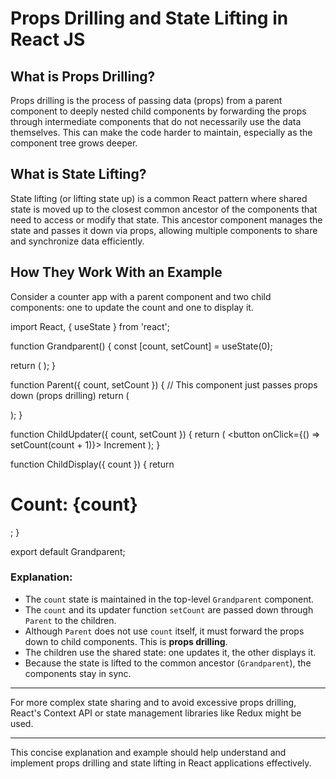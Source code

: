 # Props Drilling and State Lifting in React JS

## What is Props Drilling?

Props drilling is the process of passing data (props) from a parent component to deeply nested child components by forwarding the props through intermediate components that do not necessarily use the data themselves. This can make the code harder to maintain, especially as the component tree grows deeper.

## What is State Lifting?

State lifting (or lifting state up) is a common React pattern where shared state is moved up to the closest common ancestor of the components that need to access or modify that state. This ancestor component manages the state and passes it down via props, allowing multiple components to share and synchronize data efficiently.

## How They Work With an Example

Consider a counter app with a parent component and two child components: one to update the count and one to display it.

import React, { useState } from 'react';

function Grandparent() {
const [count, setCount] = useState(0);

return (
<Parent count={count} setCount={setCount} />
);
}

function Parent({ count, setCount }) {
// This component just passes props down (props drilling)
return (
<div>
<ChildUpdater count={count} setCount={setCount} />
<ChildDisplay count={count} />
</div>
);
}

function ChildUpdater({ count, setCount }) {
return (
<button onClick={() => setCount(count + 1)}>
Increment
</button>
);
}

function ChildDisplay({ count }) {
return <h1>Count: {count}</h1>;
}

export default Grandparent;



### Explanation:

- The `count` state is maintained in the top-level `Grandparent` component.
- The `count` and its updater function `setCount` are passed down through `Parent` to the children.
- Although `Parent` does not use `count` itself, it must forward the props down to child components. This is **props drilling**.
- The children use the shared state: one updates it, the other displays it.
- Because the state is lifted to the common ancestor (`Grandparent`), the components stay in sync.

---

For more complex state sharing and to avoid excessive props drilling, React's Context API or state management libraries like Redux might be used.

---

This concise explanation and example should help understand and implement props drilling and state lifting in React applications effectively.
